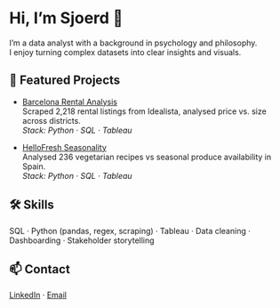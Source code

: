 # Hi, I’m Sjoerd 👋

I’m a data analyst with a background in psychology and philosophy.  
I enjoy turning complex datasets into clear insights and visuals.

## 📌 Featured Projects
- [Barcelona Rental Analysis](https://github.com/sjoerd-verhagen/barcelona-rental-analysis)  
  Scraped 2,218 rental listings from Idealista, analysed price vs. size across districts.  
  *Stack: Python · SQL · Tableau*

- [HelloFresh Seasonality](https://github.com/sjoerd-verhagen/hellofresh-seasonality-spain)  
  Analysed 236 vegetarian recipes vs seasonal produce availability in Spain.  
  *Stack: Python · SQL · Tableau*

## 🛠 Skills
SQL · Python (pandas, regex, scraping) · Tableau · Data cleaning · Dashboarding · Stakeholder storytelling

## 📫 Contact
[LinkedIn](https://www.linkedin.com/in/sjoerd-verhagen/) · [Email](mailto:your@email.com)
